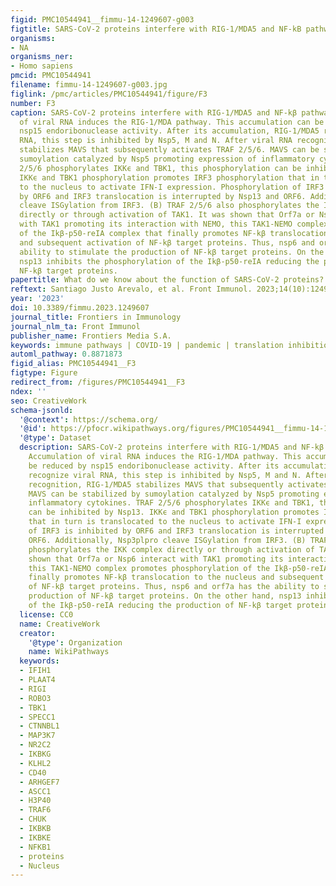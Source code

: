 ```yaml
---
figid: PMC10544941__fimmu-14-1249607-g003
figtitle: SARS-CoV-2 proteins interfere with RIG-1/MDA5 and NF-kB pathway
organisms:
- NA
organisms_ner:
- Homo sapiens
pmcid: PMC10544941
filename: fimmu-14-1249607-g003.jpg
figlink: /pmc/articles/PMC10544941/figure/F3
number: F3
caption: SARS-CoV-2 proteins interfere with RIG-1/MDA5 and NF-kβ pathway. (A) Accumulation
  of viral RNA induces the RIG-1/MDA pathway. This accumulation can be reduced by
  nsp15 endoribonuclease activity. After its accumulation, RIG-1/MDA5 recognize viral
  RNA, this step is inhibited by Nsp5, M and N. After viral RNA recognition, RIG-1/MDA5
  stabilizes MAVS that subsequently activates TRAF 2/5/6. MAVS can be stabilized by
  sumoylation catalyzed by Nsp5 promoting expression of inflammatory cytokines. TRAF
  2/5/6 phosphorylates IKKϵ and TBK1, this phosphorylation can be inhibited by Nsp13.
  IKKϵ and TBK1 phosphorylation promotes IRF3 phosphorylation that in turn is translocated
  to the nucleus to activate IFN-I expression. Phosphorylation of IRF3 is inhibited
  by ORF6 and IRF3 translocation is interrupted by Nsp13 and ORF6. Additionally, Nsp3plpro
  cleave ISGylation from IRF3. (B) TRAF 2/5/6 also phosphorylates the IKK complex
  directly or through activation of TAK1. It was shown that Orf7a or Nsp6 interact
  with TAK1 promoting its interaction with NEMO, this TAK1-NEMO complex promotes phosphorylation
  of the Ikβ-p50-reIA complex that finally promotes NF-kβ translocation to the nucleus
  and subsequent activation of NF-kβ target proteins. Thus, nsp6 and orf7a has the
  ability to stimulate the production of NF-kβ target proteins. On the other hand,
  nsp13 inhibits the phosphorylation of the Ikβ-p50-reIA reducing the production of
  NF-kβ target proteins.
papertitle: What do we know about the function of SARS-CoV-2 proteins?
reftext: Santiago Justo Arevalo, et al. Front Immunol. 2023;14(10):1249607.
year: '2023'
doi: 10.3389/fimmu.2023.1249607
journal_title: Frontiers in Immunology
journal_nlm_ta: Front Immunol
publisher_name: Frontiers Media S.A.
keywords: immune pathways | COVID-19 | pandemic | translation inhibition | viral infection
automl_pathway: 0.8871873
figid_alias: PMC10544941__F3
figtype: Figure
redirect_from: /figures/PMC10544941__F3
ndex: ''
seo: CreativeWork
schema-jsonld:
  '@context': https://schema.org/
  '@id': https://pfocr.wikipathways.org/figures/PMC10544941__fimmu-14-1249607-g003.html
  '@type': Dataset
  description: SARS-CoV-2 proteins interfere with RIG-1/MDA5 and NF-kβ pathway. (A)
    Accumulation of viral RNA induces the RIG-1/MDA pathway. This accumulation can
    be reduced by nsp15 endoribonuclease activity. After its accumulation, RIG-1/MDA5
    recognize viral RNA, this step is inhibited by Nsp5, M and N. After viral RNA
    recognition, RIG-1/MDA5 stabilizes MAVS that subsequently activates TRAF 2/5/6.
    MAVS can be stabilized by sumoylation catalyzed by Nsp5 promoting expression of
    inflammatory cytokines. TRAF 2/5/6 phosphorylates IKKϵ and TBK1, this phosphorylation
    can be inhibited by Nsp13. IKKϵ and TBK1 phosphorylation promotes IRF3 phosphorylation
    that in turn is translocated to the nucleus to activate IFN-I expression. Phosphorylation
    of IRF3 is inhibited by ORF6 and IRF3 translocation is interrupted by Nsp13 and
    ORF6. Additionally, Nsp3plpro cleave ISGylation from IRF3. (B) TRAF 2/5/6 also
    phosphorylates the IKK complex directly or through activation of TAK1. It was
    shown that Orf7a or Nsp6 interact with TAK1 promoting its interaction with NEMO,
    this TAK1-NEMO complex promotes phosphorylation of the Ikβ-p50-reIA complex that
    finally promotes NF-kβ translocation to the nucleus and subsequent activation
    of NF-kβ target proteins. Thus, nsp6 and orf7a has the ability to stimulate the
    production of NF-kβ target proteins. On the other hand, nsp13 inhibits the phosphorylation
    of the Ikβ-p50-reIA reducing the production of NF-kβ target proteins.
  license: CC0
  name: CreativeWork
  creator:
    '@type': Organization
    name: WikiPathways
  keywords:
  - IFIH1
  - PLAAT4
  - RIGI
  - ROBO3
  - TBK1
  - SPECC1
  - CTNNBL1
  - MAP3K7
  - NR2C2
  - IKBKG
  - KLHL2
  - CD40
  - ARHGEF7
  - ASCC1
  - H3P40
  - TRAF6
  - CHUK
  - IKBKB
  - IKBKE
  - NFKB1
  - proteins
  - Nucleus
---
```

